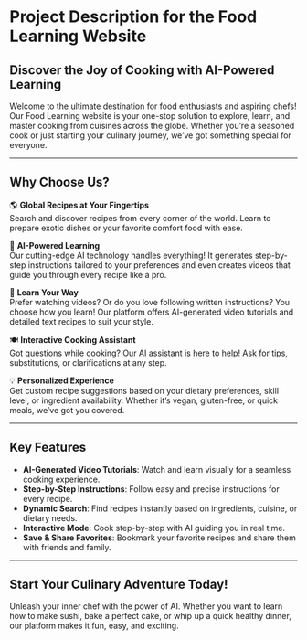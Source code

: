 # Project Description for the Food Learning Website

## **Discover the Joy of Cooking with AI-Powered Learning**  
Welcome to the ultimate destination for food enthusiasts and aspiring chefs! Our Food Learning website is your one-stop solution to explore, learn, and master cooking from cuisines across the globe. Whether you’re a seasoned cook or just starting your culinary journey, we’ve got something special for everyone.  

---

## **Why Choose Us?**  

🌎 **Global Recipes at Your Fingertips**  
Search and discover recipes from every corner of the world. Learn to prepare exotic dishes or your favorite comfort food with ease.  

🤖 **AI-Powered Learning**  
Our cutting-edge AI technology handles everything! It generates step-by-step instructions tailored to your preferences and even creates videos that guide you through every recipe like a pro.  

📖 **Learn Your Way**  
Prefer watching videos? Or do you love following written instructions? You choose how you learn! Our platform offers AI-generated video tutorials and detailed text recipes to suit your style.  

🍽️ **Interactive Cooking Assistant**  
Got questions while cooking? Our AI assistant is here to help! Ask for tips, substitutions, or clarifications at any step.  

💡 **Personalized Experience**  
Get custom recipe suggestions based on your dietary preferences, skill level, or ingredient availability. Whether it’s vegan, gluten-free, or quick meals, we’ve got you covered.  

---

## **Key Features**  
- **AI-Generated Video Tutorials**: Watch and learn visually for a seamless cooking experience.  
- **Step-by-Step Instructions**: Follow easy and precise instructions for every recipe.  
- **Dynamic Search**: Find recipes instantly based on ingredients, cuisine, or dietary needs.  
- **Interactive Mode**: Cook step-by-step with AI guiding you in real time.  
- **Save & Share Favorites**: Bookmark your favorite recipes and share them with friends and family.  

---

## **Start Your Culinary Adventure Today!**  
Unleash your inner chef with the power of AI. Whether you want to learn how to make sushi, bake a perfect cake, or whip up a quick healthy dinner, our platform makes it fun, easy, and exciting.  
